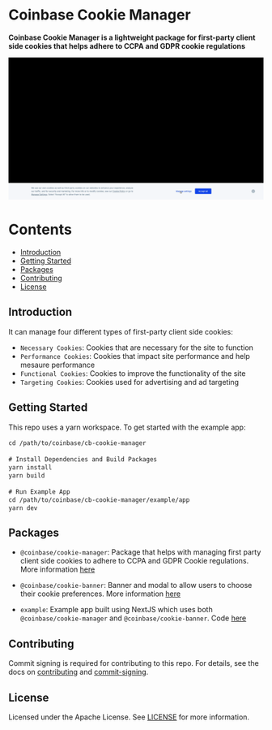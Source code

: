 # Coinbase Cookie Manager

**Coinbase Cookie Manager is a lightweight package for first-party client side cookies that helps adhere to CCPA and GDPR cookie regulations**

![Demo](./.github/record.gif)

# Contents

- [Introduction](#introduction)
- [Getting Started](#GettingStarted)
- [Packages](#packages)
- [Contributing](#contributing)
- [License](#License)

## Introduction

It can manage four different types of first-party client side cookies:

- `Necessary Cookies`: Cookies that are necessary for the site to function
- `Performance Cookies`: Cookies that impact site performance and help mesaure performance
- `Functional Cookies`: Cookies to improve the functionality of the site
- `Targeting Cookies`: Cookies used for advertising and ad targeting

## Getting Started

This repo uses a yarn workspace. To get started with the example app:

```shell
cd /path/to/coinbase/cb-cookie-manager

# Install Dependencies and Build Packages
yarn install
yarn build

# Run Example App
cd /path/to/coinbase/cb-cookie-manager/example/app
yarn dev
```

## Packages

- `@coinbase/cookie-manager`: Package that helps with managing first party client side cookies to adhere to CCPA and GDPR Cookie regulations. More information [here](./packages/cookie-manager/README.md)

- `@coinbase/cookie-banner`: Banner and modal to allow users to choose their cookie preferences.
  More information [here](./packages/cookie-banner/README.md)

- `example`: Example app built using NextJS which uses both `@coinbase/cookie-manager` and `@coinbase/cookie-banner`. Code [here](./apps/example/)

## Contributing

Commit signing is required for contributing to this repo.
For details, see the docs on [contributing](./CONTRIBUTING.md) and [commit-signing](./docs/commit-signing.md).

## License

Licensed under the Apache License. See [LICENSE](./LICENSE) for more information.
